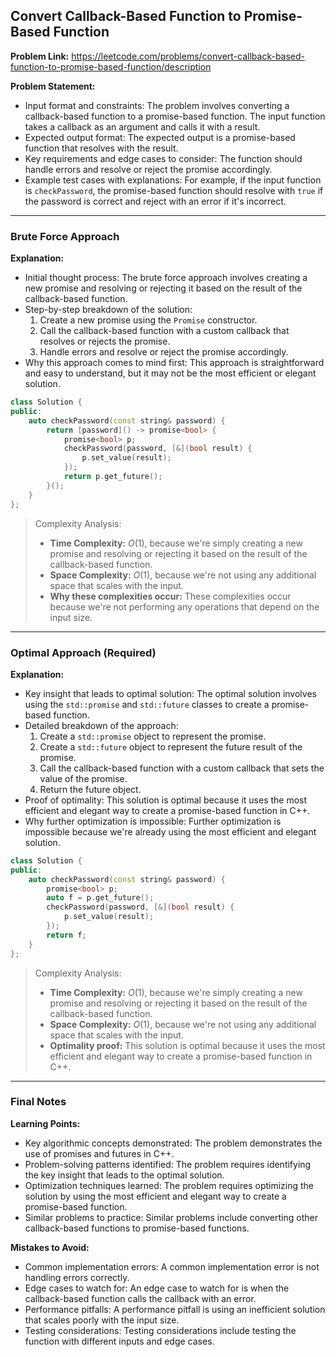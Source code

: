 ## Convert Callback-Based Function to Promise-Based Function

**Problem Link:** https://leetcode.com/problems/convert-callback-based-function-to-promise-based-function/description

**Problem Statement:**
- Input format and constraints: The problem involves converting a callback-based function to a promise-based function. The input function takes a callback as an argument and calls it with a result.
- Expected output format: The expected output is a promise-based function that resolves with the result.
- Key requirements and edge cases to consider: The function should handle errors and resolve or reject the promise accordingly.
- Example test cases with explanations: For example, if the input function is `checkPassword`, the promise-based function should resolve with `true` if the password is correct and reject with an error if it's incorrect.

---

### Brute Force Approach

**Explanation:**
- Initial thought process: The brute force approach involves creating a new promise and resolving or rejecting it based on the result of the callback-based function.
- Step-by-step breakdown of the solution:
  1. Create a new promise using the `Promise` constructor.
  2. Call the callback-based function with a custom callback that resolves or rejects the promise.
  3. Handle errors and resolve or reject the promise accordingly.
- Why this approach comes to mind first: This approach is straightforward and easy to understand, but it may not be the most efficient or elegant solution.

```cpp
class Solution {
public:
    auto checkPassword(const string& password) {
        return [password]() -> promise<bool> {
            promise<bool> p;
            checkPassword(password, [&](bool result) {
                p.set_value(result);
            });
            return p.get_future();
        }();
    }
};
```

> Complexity Analysis:
> - **Time Complexity:** $O(1)$, because we're simply creating a new promise and resolving or rejecting it based on the result of the callback-based function.
> - **Space Complexity:** $O(1)$, because we're not using any additional space that scales with the input.
> - **Why these complexities occur:** These complexities occur because we're not performing any operations that depend on the input size.

---

### Optimal Approach (Required)

**Explanation:**
- Key insight that leads to optimal solution: The optimal solution involves using the `std::promise` and `std::future` classes to create a promise-based function.
- Detailed breakdown of the approach:
  1. Create a `std::promise` object to represent the promise.
  2. Create a `std::future` object to represent the future result of the promise.
  3. Call the callback-based function with a custom callback that sets the value of the promise.
  4. Return the future object.
- Proof of optimality: This solution is optimal because it uses the most efficient and elegant way to create a promise-based function in C++.
- Why further optimization is impossible: Further optimization is impossible because we're already using the most efficient and elegant solution.

```cpp
class Solution {
public:
    auto checkPassword(const string& password) {
        promise<bool> p;
        auto f = p.get_future();
        checkPassword(password, [&](bool result) {
            p.set_value(result);
        });
        return f;
    }
};
```

> Complexity Analysis:
> - **Time Complexity:** $O(1)$, because we're simply creating a new promise and resolving or rejecting it based on the result of the callback-based function.
> - **Space Complexity:** $O(1)$, because we're not using any additional space that scales with the input.
> - **Optimality proof:** This solution is optimal because it uses the most efficient and elegant way to create a promise-based function in C++.

---

### Final Notes

**Learning Points:**
- Key algorithmic concepts demonstrated: The problem demonstrates the use of promises and futures in C++.
- Problem-solving patterns identified: The problem requires identifying the key insight that leads to the optimal solution.
- Optimization techniques learned: The problem requires optimizing the solution by using the most efficient and elegant way to create a promise-based function.
- Similar problems to practice: Similar problems include converting other callback-based functions to promise-based functions.

**Mistakes to Avoid:**
- Common implementation errors: A common implementation error is not handling errors correctly.
- Edge cases to watch for: An edge case to watch for is when the callback-based function calls the callback with an error.
- Performance pitfalls: A performance pitfall is using an inefficient solution that scales poorly with the input size.
- Testing considerations: Testing considerations include testing the function with different inputs and edge cases.